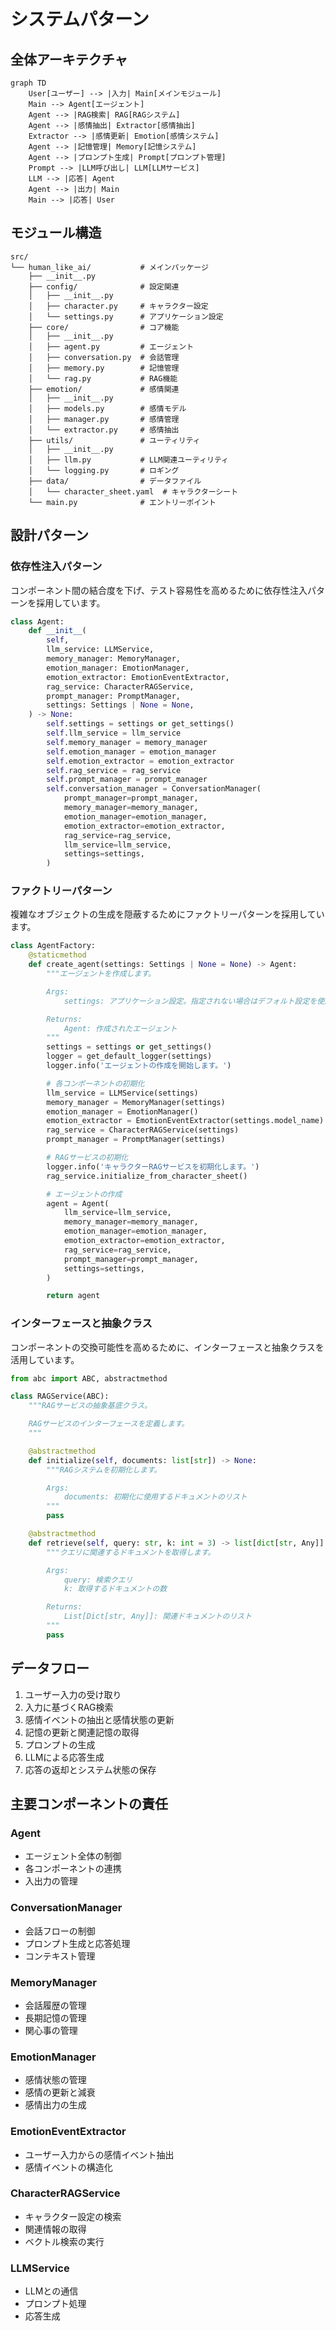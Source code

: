 # システムパターン

## 全体アーキテクチャ

```mermaid
graph TD
    User[ユーザー] --> |入力| Main[メインモジュール]
    Main --> Agent[エージェント]
    Agent --> |RAG検索| RAG[RAGシステム]
    Agent --> |感情抽出| Extractor[感情抽出]
    Extractor --> |感情更新| Emotion[感情システム]
    Agent --> |記憶管理| Memory[記憶システム]
    Agent --> |プロンプト生成| Prompt[プロンプト管理]
    Prompt --> |LLM呼び出し| LLM[LLMサービス]
    LLM --> |応答| Agent
    Agent --> |出力| Main
    Main --> |応答| User
```

## モジュール構造

```
src/
└── human_like_ai/           # メインパッケージ
    ├── __init__.py
    ├── config/              # 設定関連
    │   ├── __init__.py
    │   ├── character.py     # キャラクター設定
    │   └── settings.py      # アプリケーション設定
    ├── core/                # コア機能
    │   ├── __init__.py
    │   ├── agent.py         # エージェント
    │   ├── conversation.py  # 会話管理
    │   ├── memory.py        # 記憶管理
    │   └── rag.py           # RAG機能
    ├── emotion/             # 感情関連
    │   ├── __init__.py
    │   ├── models.py        # 感情モデル
    │   ├── manager.py       # 感情管理
    │   └── extractor.py     # 感情抽出
    ├── utils/               # ユーティリティ
    │   ├── __init__.py
    │   ├── llm.py           # LLM関連ユーティリティ
    │   └── logging.py       # ロギング
    ├── data/                # データファイル
    │   └── character_sheet.yaml  # キャラクターシート
    └── main.py              # エントリーポイント
```

## 設計パターン

### 依存性注入パターン
コンポーネント間の結合度を下げ、テスト容易性を高めるために依存性注入パターンを採用しています。

```python
class Agent:
    def __init__(
        self,
        llm_service: LLMService,
        memory_manager: MemoryManager,
        emotion_manager: EmotionManager,
        emotion_extractor: EmotionEventExtractor,
        rag_service: CharacterRAGService,
        prompt_manager: PromptManager,
        settings: Settings | None = None,
    ) -> None:
        self.settings = settings or get_settings()
        self.llm_service = llm_service
        self.memory_manager = memory_manager
        self.emotion_manager = emotion_manager
        self.emotion_extractor = emotion_extractor
        self.rag_service = rag_service
        self.prompt_manager = prompt_manager
        self.conversation_manager = ConversationManager(
            prompt_manager=prompt_manager,
            memory_manager=memory_manager,
            emotion_manager=emotion_manager,
            emotion_extractor=emotion_extractor,
            rag_service=rag_service,
            llm_service=llm_service,
            settings=settings,
        )
```

### ファクトリーパターン
複雑なオブジェクトの生成を隠蔽するためにファクトリーパターンを採用しています。

```python
class AgentFactory:
    @staticmethod
    def create_agent(settings: Settings | None = None) -> Agent:
        """エージェントを作成します。

        Args:
            settings: アプリケーション設定。指定されない場合はデフォルト設定を使用。

        Returns:
            Agent: 作成されたエージェント
        """
        settings = settings or get_settings()
        logger = get_default_logger(settings)
        logger.info('エージェントの作成を開始します。')

        # 各コンポーネントの初期化
        llm_service = LLMService(settings)
        memory_manager = MemoryManager(settings)
        emotion_manager = EmotionManager()
        emotion_extractor = EmotionEventExtractor(settings.model_name)
        rag_service = CharacterRAGService(settings)
        prompt_manager = PromptManager(settings)

        # RAGサービスの初期化
        logger.info('キャラクターRAGサービスを初期化します。')
        rag_service.initialize_from_character_sheet()

        # エージェントの作成
        agent = Agent(
            llm_service=llm_service,
            memory_manager=memory_manager,
            emotion_manager=emotion_manager,
            emotion_extractor=emotion_extractor,
            rag_service=rag_service,
            prompt_manager=prompt_manager,
            settings=settings,
        )

        return agent
```

### インターフェースと抽象クラス
コンポーネントの交換可能性を高めるために、インターフェースと抽象クラスを活用しています。

```python
from abc import ABC, abstractmethod

class RAGService(ABC):
    """RAGサービスの抽象基底クラス。

    RAGサービスのインターフェースを定義します。
    """

    @abstractmethod
    def initialize(self, documents: list[str]) -> None:
        """RAGシステムを初期化します。

        Args:
            documents: 初期化に使用するドキュメントのリスト
        """
        pass

    @abstractmethod
    def retrieve(self, query: str, k: int = 3) -> list[dict[str, Any]]:
        """クエリに関連するドキュメントを取得します。

        Args:
            query: 検索クエリ
            k: 取得するドキュメントの数

        Returns:
            List[Dict[str, Any]]: 関連ドキュメントのリスト
        """
        pass
```

## データフロー

1. ユーザー入力の受け取り
2. 入力に基づくRAG検索
3. 感情イベントの抽出と感情状態の更新
4. 記憶の更新と関連記憶の取得
5. プロンプトの生成
6. LLMによる応答生成
7. 応答の返却とシステム状態の保存

## 主要コンポーネントの責任

### Agent
- エージェント全体の制御
- 各コンポーネントの連携
- 入出力の管理

### ConversationManager
- 会話フローの制御
- プロンプト生成と応答処理
- コンテキスト管理

### MemoryManager
- 会話履歴の管理
- 長期記憶の管理
- 関心事の管理

### EmotionManager
- 感情状態の管理
- 感情の更新と減衰
- 感情出力の生成

### EmotionEventExtractor
- ユーザー入力からの感情イベント抽出
- 感情イベントの構造化

### CharacterRAGService
- キャラクター設定の検索
- 関連情報の取得
- ベクトル検索の実行

### LLMService
- LLMとの通信
- プロンプト処理
- 応答生成
